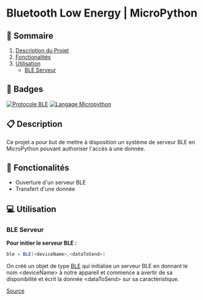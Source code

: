 # Bluetooth Low Energy | MicroPython

## 📌 Sommaire
1. [Description du Projet](#📋-description)
2. [Fonctionalités](#🌟-fonctionalités)
3. [Utilisation](#💻-utilisation)
    * [BLE Serveur](#ble-serveur--android)

## 🎯 Badges
[![Protocole BLE](https://img.shields.io/badge/Protocole-BLE-red.svg)](https://www.syscom-prorep.com/application-technologie/ble)
[![Langage Micropython](https://img.shields.io/badge/Langage-MicroPython-blue.svg)](https://docs.micropython.org/en/latest/)

## 📋 Description

Ce projet a pour but de mettre à disposition un système de serveur BLE en MicroPython pouvant authoriser l'accès à une donnée.

## 🌟 Fonctionalités

- Ouverture d'un serveur BLE
- Transfert d'une donnée

## 💻 Utilisation

### BLE Serveur

**Pour initier le serveur BLE :**
```c#
ble = BLE(<deviceName>,<dataToSend>)
```
On créé un objet de type [BLE]() qui initialise un serveur BLE en donnant le nom \<deviceName> à notre appareil et commence a avertir de sa disponibilité et écrit la donnée \<dataToSend> sur sa caractèristique.

[Source](./BLEServer.py)
